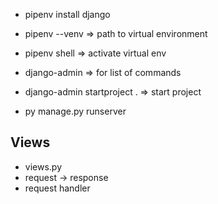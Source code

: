 - pipenv install django

- pipenv --venv => path to virtual environment

- pipenv shell => activate virtual env
- django-admin => for list of commands
- django-admin startproject . => start project

- py manage.py runserver

## Views

- views.py
- request -> response
- request handler
